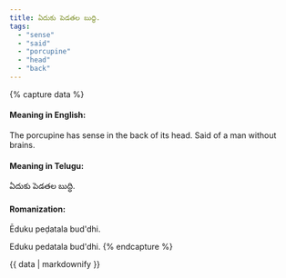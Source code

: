 ```yaml
---
title: ఏదుకు పెడతల బుద్ధి.
tags:
  - "sense"
  - "said"
  - "porcupine"
  - "head"
  - "back"
---
```


{% capture data %}
#### Meaning in English:
The porcupine has sense in the back of its head.
Said of a man without brains.

#### Meaning in Telugu:
ఏదుకు పెడతల బుద్ధి.

#### Romanization:
Ēduku peḍatala bud'dhi.

Eduku pedatala bud'dhi.
{% endcapture %}

{{ data | markdownify }}

